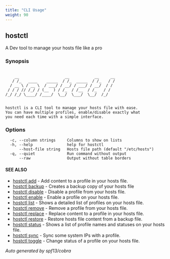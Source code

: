 ```yaml
---
title: "CLI Usage"
weight: 90
---
```


## hostctl

A Dev tool to manage your hosts file like a pro

### Synopsis

```

    __                    __           __     __
   / /_   ____    _____  / /_  _____  / /_   / /
  / __ \ / __ \  / ___/ / __/ / ___/ / __/  / /
 / / / // /_/ / (__  ) / /_  / /__  / /_   / /
/_/ /_/ \____/ /____/  \__/  \___/  \__/  /_/


hostctl is a CLI tool to manage your hosts file with ease.
You can have multiple profiles, enable/disable exactly what
you need each time with a simple interface.

```


### Options

```
  -c, --column strings     Columns to show on lists
  -h, --help               help for hostctl
      --host-file string   Hosts file path (default "/etc/hosts")
  -q, --quiet              Run command without output
      --raw                Output without table borders
```

#### SEE ALSO

* [hostctl add](/docs/cli-usage/add)	 - Add content to a profile in your hosts file.
* [hostctl backup](/docs/cli-usage/backup)	 - Creates a backup copy of your hosts file
* [hostctl disable](/docs/cli-usage/disable)	 - Disable a profile from your hosts file.
* [hostctl enable](/docs/cli-usage/enable)	 - Enable a profile on your hosts file.
* [hostctl list](/docs/cli-usage/list)	 - Shows a detailed list of profiles on your hosts file.
* [hostctl remove](/docs/cli-usage/remove)	 - Remove a profile from your hosts file.
* [hostctl replace](/docs/cli-usage/replace)	 - Replace content to a profile in your hosts file.
* [hostctl restore](/docs/cli-usage/restore)	 - Restore hosts file content from a backup file.
* [hostctl status](/docs/cli-usage/status)	 - Shows a list of profile names and statuses on your hosts file.
* [hostctl sync](/docs/cli-usage/sync)	 - Sync some system IPs with a profile.
* [hostctl toggle](/docs/cli-usage/toggle)	 - Change status of a profile on your hosts file.

*Auto generated by spf13/cobra*

